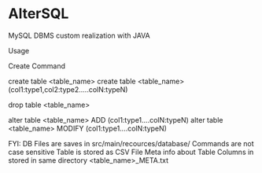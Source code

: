 # AlterSQL
MySQL DBMS custom realization with JAVA


Usage

Create Command

create table <table_name>
create table <table_name> (col1:type1,col2:type2.....colN:typeN)

drop table <table_name>

alter table <table_name> ADD (col1:type1....colN:typeN)
alter table <table_name> MODIFY (col1:type1....colN:typeN)

FYI: 
DB Files are saves in src/main/recources/database/
Commands are not case sensitive
Table is stored as CSV File
Meta info about Table Columns in stored in same directory <table_name>_META.txt
